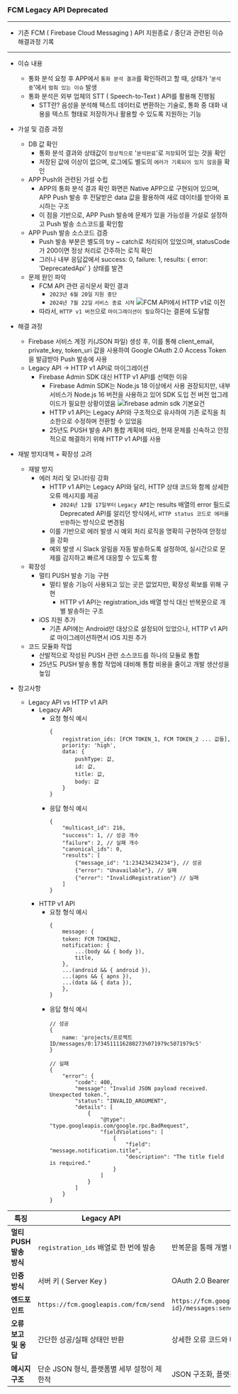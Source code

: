 ### FCM Legacy API Deprecated

---
- 기존 FCM ( Firebase Cloud Messaging ) API 지원종료 / 중단과 관련된 이슈 해결과정 기록
---

- 이슈 내용
  - 통화 분석 요청 후 APP에서 `통화 분석 결과`를 확인하려고 할 때, 상태가 '`분석중`'에서 `멈춰 있는 이슈` 발생
  - 통화 분석은 외부 업체의 STT ( Speech-to-Text ) API를 활용해 진행됨
    - STT란? 음성을 분석해 텍스트 데이터로 변환하는 기술로, 통화 중 대화 내용을 텍스트 형태로 저장하거나 활용할 수 있도록 지원하는 기능


- 가설 및 검증 과정
  - DB 값 확인
    - 통화 분석 결과와 상태값이 `정상적으로` '`분석완료`'로 `저장`되어 있는 것을 확인
    - 저장된 값에 이상이 없으며, 로그에도 별도의 `에러가 기록되어 있지 않음`을 확인
  - APP Push와 관련된 가설 수립
    - APP의 통화 분석 결과 확인 화면은 Native APP으로 구현되어 있으며, APP Push 발송 후 전달받은 data 값을 활용하여 새로 데이터를 받아와 표시하는 구조
    - 이 점을 기반으로, APP Push 발송에 문제가 있을 가능성을 가설로 설정하고 Push 발송 소스코드를 확인함
  - APP Push 발송 소스코드 검증
    - Push 발송 부분은 별도의 try ~ catch로 처리되어 있었으며, statusCode가 200이면 정상 처리로 간주하는 로직 확인
    - 그러나 내부 응답값에서 success: 0, failure: 1, results: { error: 'DeprecatedApi' } 상태를 발견
  - 문제 원인 파악
    - FCM API 관련 공식문서 확인 결과
      - `2023년 6월 20일` `지원 중단`
      - `2024년 7월 22일` `서비스 종료 시작`
      ![FCM API에서 HTTP v1로 이전](https://github.com/user-attachments/assets/e308ea57-0fdd-4e25-9397-70ff1abbae81)
    - 따라서, `HTTP v1 버전`으로 `마이그레이션이 필요`하다는 결론에 도달함


- 해결 과정
  - Firebase 서비스 계정 키(JSON 파일) 생성 후, 이를 통해 client_email, private_key, token_uri 값을 사용하여 Google OAuth 2.0 Access Token을 발급받아 Push 발송에 사용 
  - Legacy API → HTTP v1 API로 마이그레이션
    - Firebase Admin SDK 대신 HTTP v1 API를 선택한 이유
      - Firebase Admin SDK는 Node.js 18 이상에서 사용 권장되지만, 내부 서비스가 Node.js 16 버전을 사용하고 있어 SDK 도입 전 버전 업그레이드가 필요한 상황이였음 ![firebase admin sdk 기본요건](https://github.com/user-attachments/assets/6e0c48b4-1ae9-4de7-ac56-6eb0db02527c)
      - HTTP v1 API는 Legacy API와 구조적으로 유사하여 기존 로직을 최소한으로 수정하며 전환할 수 있었음
      - 25년도 PUSH 발송 API 통합 계획에 따라, 현재 문제를 신속하고 안정적으로 해결하기 위해 HTTP v1 API를 사용


- 재발 방지대책 + 확장성 고려
  - 재발 방지
    - 에러 처리 및 모니터링 강화
      - HTTP v1 API는 Legacy API와 달리, HTTP 상태 코드와 함께 상세한 오류 메시지를 제공
        - `2024년 12월 17일부터` `Legacy API`는 results 배열의 error 필드로 Deprecated API를 알리던 방식에서, `HTTP status 코드로 에러를 반환`하는 방식으로 변경됨  
      - 이를 기반으로 에러 발생 시 예외 처리 로직을 명확히 구현하여 안정성을 강화
      - 예외 발생 시 Slack 알림을 자동 발송하도록 설정하여, 실시간으로 문제를 감지하고 빠르게 대응할 수 있도록 함
  - 확장성
    - 멀티 PUSH 발송 기능 구현
      - 멀티 발송 기능이 사용되고 있는 곳은 없었지만, 확장성 확보를 위해 구현 
        - HTTP v1 API는 registration_ids 배열 방식 대신 반복문으로 개별 발송하는 구조 
    - iOS 지원 추가
      - 기존 API에는 Android만 대상으로 설정되어 있었으나, HTTP v1 API로 마이그레이션하면서 iOS 지원 추가
  - 코드 모듈화 작업
    - 산발적으로 작성된 PUSH 관련 소스코드를 하나의 모듈로 통합
    - 25년도 PUSH 발송 통합 작업에 대비해 통합 비용을 줄이고 개발 생산성을 높임


- 참고사항
  - Legacy API vs HTTP v1 API
    - Legacy API
      - 요청 형식 예시
         ~~~
         {
             registration_ids: [FCM TOKEN_1, FCM TOKEN_2 ... 값들],
             priority: 'high',
             data: {
                 pushType: 값,
                 id: 값,
                 title: 값,
                 body: 값
             }
         }
         ~~~ 
      - 응답 형식 예시
         ~~~
         {
             "multicast_id": 216,
             "success": 1, // 성공 개수
             "failure": 2, // 실패 개수
             "canonical_ids": 0,
             "results": [
                 {"message_id": "1:234234234234"}, // 성공
                 {"error": "Unavailable"}, // 실패
                 {"error": "InvalidRegistration"} // 실패
             ]
         }
         ~~~
    - HTTP v1 API
      - 요청 형식 예시
         ~~~
         {
             message: {
             token: FCM TOKEN값,
             notification: {
                 ...(body && { body }),
                 title,
             },
             ...(android && { android }),
             ...(apns && { apns }),
             ...(data && { data }),
             },
         }
         ~~~
      - 응답 형식 예시
         ~~~
         // 성공
         {
             name: 'projects/프로젝트ID/messages/0:1734511116280273%071979c5071979c5'
         }
        
         // 실패
         {
             "error": {
                 "code": 400,
                 "message": "Invalid JSON payload received. Unexpected token.",
                 "status": "INVALID_ARGUMENT",
                 "details": [
                     {
                         "@type": "type.googleapis.com/google.rpc.BadRequest",
                         "fieldViolations": [
                             {
                                 "field": "message.notification.title",
                                 "description": "The title field is required."
                             }
                         ]
                     }
                 ]
             }
         }
         ~~~
      
| **특징**          | **Legacy API**                        | **HTTP v1 API**                                                                                             |
|-----------------|---------------------------------------|-------------------------------------------------------------------------------------------------------------|
| **멀티 PUSH 발송 방식** | `registration_ids` 배열로 한 번에 발송        | 반복문을 통해 개별 메시지 발송                                                                               |
| **인증 방식**       | 서버 키 ( Server Key )                   | OAuth 2.0 Bearer Token                                                                                      |
| **엔드포인트**       | `https://fcm.googleapis.com/fcm/send` | `https://fcm.googleapis.com/v1/projects/{project-id}/messages:send`                                         |
| **오류 보고 및 응답**  | 간단한 성공/실패 상태만 반환                      | 상세한 오류 코드와 메시지 제공                                                                               |
| **메시지 구조**      | 단순 JSON 형식, 플랫폼별 세부 설정이 제한적           | JSON 구조화, 플랫폼별 키 블록 제공으로 세부 설정 가능                                                       |

